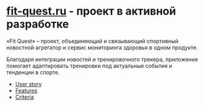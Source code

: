 # [fit-quest.ru](https://fit-quest.ru) - проект в активной разработке

«Fit Quest» – проект, объединяющий и связывающий спортивный новостной агрегатор и сервис мониторинга здоровья в одном продукте. 

Благодаря интеграции новостей и тренировочного трекера, приложение помогает адаптировать тренировки под актуальные события и тенденции в спорте.

* [User story](/dock/user-story.md)
* [Features](/dock/features.md)
* [Criteria](/dock/criteria.md)
